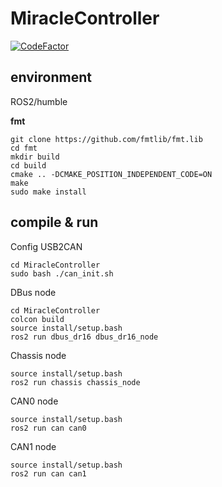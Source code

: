 # MiracleController

[![CodeFactor](https://www.codefactor.io/repository/github/ccongcirno/miraclecontroller/badge)](https://www.codefactor.io/repository/github/ccongcirno/miraclecontroller)

## environment

ROS2/humble

**fmt**

```
git clone https://github.com/fmtlib/fmt.lib
cd fmt
mkdir build
cd build
cmake .. -DCMAKE_POSITION_INDEPENDENT_CODE=ON
make
sudo make install
```

## compile & run

Config USB2CAN

```
cd MiracleController
sudo bash ./can_init.sh
```

DBus node

```
cd MiracleController
colcon build
source install/setup.bash
ros2 run dbus_dr16 dbus_dr16_node
```

Chassis node

```
source install/setup.bash
ros2 run chassis chassis_node
```

CAN0 node

```
source install/setup.bash
ros2 run can can0
```

CAN1 node

```
source install/setup.bash
ros2 run can can1
```

